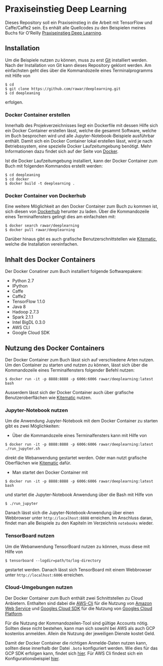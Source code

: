 # Praxiseinstieg Deep Learning  
Dieses Repository soll ein Praxiseinstieg in die Arbeit mit TensorFlow und Caffe/Caffe2 sein. 
Es enhält alle Quellcodes zu den Beispielen meines Buchs für O'Reilly 
[Praxiseinstieg Deep Learning](https://www.oreilly.de/buecher/12840/9783960090540-praxiseinstieg-deep-learning.html).

## Installation

Um die Beispiele nutzen zu können, muss zu erst [Git](https://git-scm.com) installiert werden. 
Nach der Installation von Git kann dieses Repository geklont werden. Am einfachsten geht
dies über die Kommandozeile eines Terminalprogramms mit Hilfe von 

```
$ cd 
$ git clone https://github.com/rawar/deeplearning.git
$ cd deepleaning
```

erfolgen. 

### Docker Container erstellen

Innerhalb des Projekverzeichnisses liegt ein Dockerfile mit dessen Hilfe sich ein Docker Container 
erstellen lässt, welche die gesammt Software, welche im Buch besprochen wird und alle
Jupyter-Notebook-Beispiele ausführbar enthält. Damit sich ein Docker Container lokal
erstellen lässt, wird je nach Betriebssystem, eine spezielle Docker Laufzeitumgebung
benötigt. Mehr Informationen dazu findet sich auf der Seite von [Docker](https://www.docker.com).

Ist die Docker Laufzeitumgebung installiert, kann der Docker Container zum Buch mit folgenden
Kommandos erstellt werden:

```
$ cd deepleaning
$ cd docker
$ docker build -t deeplearning .
```

### Docker Container von Dockerhub

Eine weitere Möglichkeit an den Docker Container zum Buch zu kommen ist, sich diesen von
[Dockerhub](https://hub.docker.com/r/rawar/deeplearning/) herunter zu laden. Über die
Kommandozeile eines Terminalfensters gelingt dies am einfachsten mit:

```
$ docker search rawar/deeplearning
$ docker pull rawar/deeplearning
```

Darüber hinaus gibt es auch grafische Benutzerschnittstellen wie [Kitematic](https://kitematic.com),
welche die Installation vereinfachen.

## Inhalt des Docker Containers

Der Docker Conatiner zum Buch installiert folgende Softwarepakere:

* Python 2.7
* IPython
* Caffe
* Caffe2
* TensorFlow 1.1.0
* Java 8
* Hadoop 2.7.3
* Spark 2.1.1
* Intel BigDL 0.3.0
* AWS CLI
* Google Cloud SDK

## Nutzung des Docker Containers

Der Docker Container zum Buch lässt sich auf verschiedene Arten nutzen. Um den Container zu starten
und nutzen zu können, lässt sich über die Kommandozeile eines Terminalfensters folgender Befehl nutzen:

```
$ docker run -it -p 8888:8888 -p 6006:6006 rawar/deeplearning:latest bash
```

Ausserdem lässt sich der Docker Container auch über grafische Benutzeroberflächen wie  [Kitematic](https://kitematic.com)
nutzen. 

### Jupyter-Notebook nutzen

Um die Anwendung Jupyter-Notebook mit dem Docker Container zu starten gibt es zwei Möglichkeiten:

* Über die Kommandozeile eines Terminalfensters kann mit Hilfe von

```
$ docker run -it -p 8888:8888 -p 6006:6006 rawar/deeplearning:latest ./run_jupyter.sh
```

direkt die Webanwendung gestartet werden. Oder man nutzt grafische Oberflächen wie [Kitematic](https://kitematic.com)
dafür. 

* Man startet den Docker Container mit

```
$ docker run -it -p 8888:8888 -p 6006:6006 rawar/deeplearning:latest bash
```

und startet die Jupyter-Notebook Anwendung über die Bash mit Hilfe von

```
$ ./run_jupyter
```

Danach lässt sich die Jupyter-Notebook-Anwendung über einen Webbrowser unter `http://localhost:8888` erreichen.
Im Anschluss daran, findet man alle Beispiele zu den Kapiteln im Verzeichnis `notebooks` wieder.

### TensorBoard nutzen

Um die Webanwendung TensorBoard nutzen zu können, muss diese mit Hilfe von

```
$ tensorboard --logdir=path/to/log-directory
```

gestartet werden. Danach lässt sich TensorBoard mit einem Webbrowser unter `http://localhost:6006` erreichen.

### Cloud-Umgebungen nutzen

Der Docker Container zum Buch enthält zwei Schnittstellen zu Cloud Anbietern. Enthalten sind dabei die 
[AWS-Cli](https://aws.amazon.com/de/cli/) für die Nutzung von 
[Amazon Web Service](https://aws.amazon.com/de/) und [Googles Cloud SDK](https://cloud.google.com/sdk/) 
für die Nutzung von [Googles Cloud Platform](https://cloud.google.com). 

Für die Nutzung der Kommandozeilen-Tool sind gültige Accounts nötig. Sollten diese nicht bestehen, kann
man sich sowohl bei AWS als auch GCP kostenlos anmelden. Allein die Nutzung der jeweiligen Dienste kostet
Geld.

Damit der Docker Container die richtigen Anmelde-Daten nutzen kann, sollten diese innerhalb der
Datei `.boto` konfiguriert werden. Wie dies für das GCP SDK erfolgen kann, findet sich 
[hier](https://cloud.google.com/storage/docs/boto-gsutil). Für AWS Cli findest sich ein 
Konfigurationsbeispiel [hier](http://docs.aws.amazon.com/cli/latest/userguide/cli-chap-getting-started.html).

